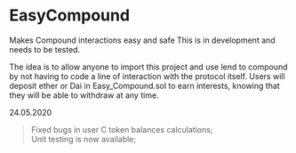 # EasyCompound
Makes Compound interactions easy and safe
This is in development and needs to be tested.


The idea is to allow anyone to import this project and use lend to compound by not having to code a line of interaction with the protocol itself.
Users will deposit ether or Dai in Easy_Compound.sol to earn interests, knowing that they will be able to withdraw at any time.


24.05.2020
  
 > Fixed bugs in user C token balances calculations;<br>
 > Unit testing is now available;
